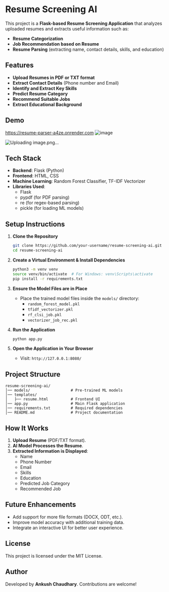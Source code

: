 # Resume Screening AI

This project is a **Flask-based Resume Screening Application** that analyzes uploaded resumes and extracts useful information such as:

- **Resume Categorization**
- **Job Recommendation based on Resume**
- **Resume Parsing** (extracting name, contact details, skills, and education)

## Features

- **Upload Resumes in PDF or TXT format**
- **Extract Contact Details** (Phone number and Email)
- **Identify and Extract Key Skills**
- **Predict Resume Category**
- **Recommend Suitable Jobs**
- **Extract Educational Background**

## Demo
https://resume-parser-a4ze.onrender.com
![image](https://github.com/user-attachments/assets/46c2e267-8ee4-4319-98d5-b4038157750b)


![Uploading image.png…]()



## Tech Stack

- **Backend**: Flask (Python)
- **Frontend**: HTML, CSS
- **Machine Learning**: Random Forest Classifier, TF-IDF Vectorizer
- **Libraries Used**:
  - Flask
  - pypdf (for PDF parsing)
  - re (for regex-based parsing)
  - pickle (for loading ML models)

## Setup Instructions

1. **Clone the Repository**

   ```bash
   git clone https://github.com/your-username/resume-screening-ai.git
   cd resume-screening-ai
   ```

2. **Create a Virtual Environment & Install Dependencies**

   ```bash
   python3 -m venv venv
   source venv/bin/activate  # For Windows: venv\Scripts\activate
   pip install -r requirements.txt
   ```

3. **Ensure the Model Files are in Place**

   - Place the trained model files inside the `models/` directory:
     - `random_forest_model.pkl`
     - `tfidf_vectorizer.pkl`
     - `rf_clsi_job.pkl`
     - `vectorizer_job_rec.pkl`

4. **Run the Application**

   ```bash
   python app.py
   ```

5. **Open the Application in Your Browser**

   - Visit: `http://127.0.0.1:8080/`

## Project Structure

```
resume-screening-ai/
│── models/                  # Pre-trained ML models
│── templates/
│   ├── resume.html          # Frontend UI
│── app.py                   # Main Flask application
│── requirements.txt         # Required dependencies
│── README.md                # Project documentation
```

## How It Works

1. **Upload Resume** (PDF/TXT format).
2. **AI Model Processes the Resume**.
3. **Extracted Information is Displayed**:
   - Name
   - Phone Number
   - Email
   - Skills
   - Education
   - Predicted Job Category
   - Recommended Job

## Future Enhancements

- Add support for more file formats (DOCX, ODT, etc.).
- Improve model accuracy with additional training data.
- Integrate an interactive UI for better user experience.

## License

This project is licensed under the MIT License.

## Author

Developed by **Ankush Chaudhary**. Contributions are welcome!


